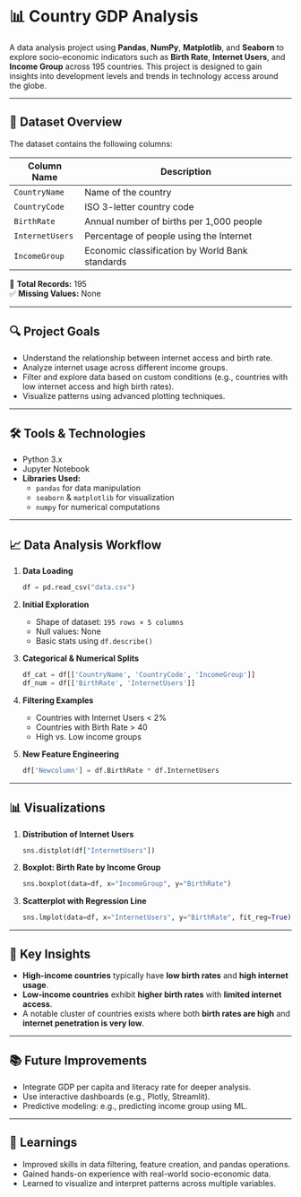 # 📊 Country GDP Analysis

A data analysis project using **Pandas**, **NumPy**, **Matplotlib**, and **Seaborn** to explore socio-economic indicators such as **Birth Rate**, **Internet Users**, and **Income Group** across 195 countries. This project is designed to gain insights into development levels and trends in technology access around the globe.

---

## 📁 Dataset Overview

The dataset contains the following columns:

| Column Name     | Description                                      |
|-----------------|--------------------------------------------------|
| `CountryName`   | Name of the country                              |
| `CountryCode`   | ISO 3-letter country code                        |
| `BirthRate`     | Annual number of births per 1,000 people         |
| `InternetUsers` | Percentage of people using the Internet          |
| `IncomeGroup`   | Economic classification by World Bank standards  |

🧾 **Total Records:** 195  
✅ **Missing Values:** None

---

## 🔍 Project Goals

- Understand the relationship between internet access and birth rate.
- Analyze internet usage across different income groups.
- Filter and explore data based on custom conditions (e.g., countries with low internet access and high birth rates).
- Visualize patterns using advanced plotting techniques.

---

## 🛠️ Tools & Technologies

- Python 3.x
- Jupyter Notebook
- **Libraries Used:**
  - `pandas` for data manipulation
  - `seaborn` & `matplotlib` for visualization
  - `numpy` for numerical computations

---

## 📈 Data Analysis Workflow

1. **Data Loading**
   ```python
   df = pd.read_csv("data.csv")
   ```

2. **Initial Exploration**
   - Shape of dataset: `195 rows × 5 columns`
   - Null values: None
   - Basic stats using `df.describe()`

3. **Categorical & Numerical Splits**
   ```python
   df_cat = df[['CountryName', 'CountryCode', 'IncomeGroup']]
   df_num = df[['BirthRate', 'InternetUsers']]
   ```

4. **Filtering Examples**
   - Countries with Internet Users < 2%
   - Countries with Birth Rate > 40
   - High vs. Low income groups

5. **New Feature Engineering**
   ```python
   df['Newcolumn'] = df.BirthRate * df.InternetUsers
   ```

---

## 📊 Visualizations

1. **Distribution of Internet Users**
   ```python
   sns.distplot(df["InternetUsers"])
   ```

2. **Boxplot: Birth Rate by Income Group**
   ```python
   sns.boxplot(data=df, x="IncomeGroup", y="BirthRate")
   ```

3. **Scatterplot with Regression Line**
   ```python
   sns.lmplot(data=df, x="InternetUsers", y="BirthRate", fit_reg=True)
   ```

---

## 📌 Key Insights

- **High-income countries** typically have **low birth rates** and **high internet usage**.
- **Low-income countries** exhibit **higher birth rates** with **limited internet access**.
- A notable cluster of countries exists where both **birth rates are high** and **internet penetration is very low**.

---

## 📚 Future Improvements

- Integrate GDP per capita and literacy rate for deeper analysis.
- Use interactive dashboards (e.g., Plotly, Streamlit).
- Predictive modeling: e.g., predicting income group using ML.

---

## 🧠 Learnings

- Improved skills in data filtering, feature creation, and pandas operations.
- Gained hands-on experience with real-world socio-economic data.
- Learned to visualize and interpret patterns across multiple variables.

